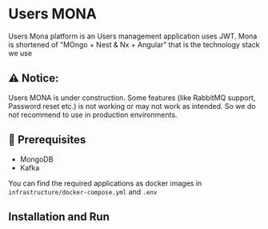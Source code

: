 # Users MONA

Users Mona platform is an Users management application uses JWT. Mona is shortened of "MOngo + Nest & Nx + Angular" that is the technology stack we use

## ⚠️ Notice:

Users MONA is under construction. Some features (like RabbitMQ support, Password reset etc.) is not working or may not work as intended. So we do not recommend to use in production environments.

## 🛃 Prerequisites

- MongoDB
- Kafka

You can find the required applications as docker images in `infrastructure/docker-compose.yml` and `.env`

## Installation and Run
